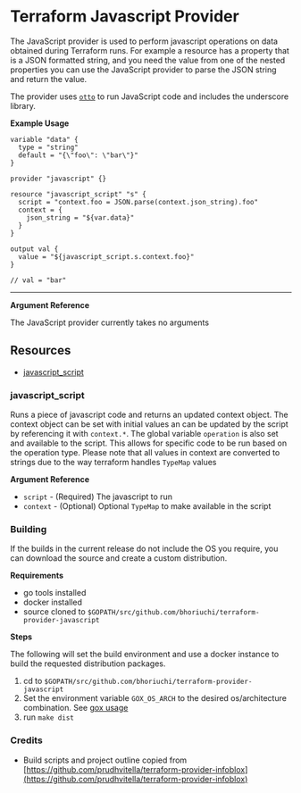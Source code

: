 # Terraform Javascript Provider

The JavaScript provider is used to perform javascript operations on data
obtained during Terraform runs. For example a resource has a property that is
a JSON formatted string, and you need the value from one of the nested properties
you can use the JavaScript provider to parse the JSON string and return the value.

The provider uses [`otto`](https://github.com/robertkrimen/otto) to run JavaScript
code and includes the underscore library.

**Example Usage**

```
variable "data" {
  type = "string"
  default = "{\"foo\": \"bar\"}"
}

provider "javascript" {}

resource "javascript_script" "s" {
  script = "context.foo = JSON.parse(context.json_string).foo"
  context = {
    json_string = "${var.data}"
  }
}

output val {
  value = "${javascript_script.s.context.foo}"
}

// val = "bar"
```

---

**Argument Reference**

The JavaScript provider currently takes no arguments

## Resources

* [javascript_script]()

### javascript_script

Runs a piece of javascript code and returns an updated context object. The context
object can be set with initial values an can be updated by the script by referencing
it with `context.*`. The global variable `operation` is also set and available to
the script. This allows for specific code to be run based on the operation type.
Please note that all values in context are converted to strings due to the way
terraform handles `TypeMap` values

**Argument Reference**

* `script` - (Required) The javascript to run
* `context` - (Optional) Optional `TypeMap` to make available in the script

### Building

If the builds in the current release do not include the OS you require, you can download the
source and create a custom distribution.

**Requirements**

* go tools installed
* docker installed
* source cloned to `$GOPATH/src/github.com/bhoriuchi/terraform-provider-javascript`

**Steps**

The following will set the build environment and use a docker instance to build the requested
distribution packages.

1. cd to `$GOPATH/src/github.com/bhoriuchi/terraform-provider-javascript`
2. Set the environment variable `GOX_OS_ARCH` to the desired os/architecture combination. See [gox usage](https://github.com/mitchellh/gox#usage)
3. run `make dist`

### Credits

* Build scripts and project outline copied from [https://github.com/prudhvitella/terraform-provider-infoblox](https://github.com/prudhvitella/terraform-provider-infoblox)